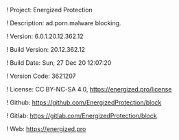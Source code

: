 ! Project: Energized Protection

! Description: ad.porn.malware blocking.

! Version: 6.0.1.20.12.362.12

! Build Version: 20.12.362.12

! Build Date: Sun, 27 Dec 20 12:07:20

! Version Code: 3621207

! License: CC BY-NC-SA 4.0, https://energized.pro/license

! Github: https://github.com/EnergizedProtection/block

! Gitlab: https://gitlab.com/EnergizedProtection/block


! Web: https://energized.pro
